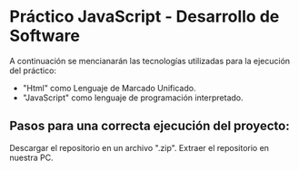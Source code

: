 # Práctico JavaScript - Desarrollo de Software
A continuación se mencianarán las tecnologías utilizadas para la ejecución del práctico:

- "Html" como Lenguaje de Marcado Unificado.
- "JavaScript" como lenguaje de programación interpretado.

## Pasos para una correcta ejecución del proyecto:
Descargar el repositorio en un archivo ".zip".
Extraer el repositorio en nuestra PC.

